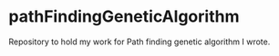 # pathFindingGeneticAlgorithm
Repository to hold my work for Path finding genetic algorithm I wrote.
